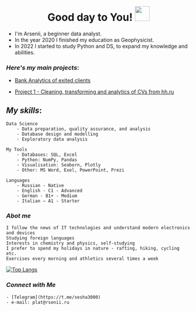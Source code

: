 <h1 align="center"> Good day to You! <img src="https://media.giphy.com/media/hvRJCLFzcasrR4ia7z/giphy.gif" width="40"></h1>

* I'm Arsenii, a beginner data analyst. 
* In the year 2020 I finished my education as Geophysicist.
* In 2022 I started to study Python and DS, to expand my knowledge and abilities.

###  *Here's my main projects*:
+ [Bank Analytics of exited clients](https://github.com/Sesha3000/Bank_Analytics)

+ [Project 1 - Cleaning, transforming and analytics of CVs from hh.ru](https://github.com/Sesha3000/Project_1_hh.ru_analytics)

##  *My skills*:

    Data Science
        - Data preparation, quality assurance, and analysis
        - Database design and modelling
        - Exploratory data analysis

    My Tools
        - Databases: SQL, Excel
        - Python: NumPy, Pandas
        - Visualisation: Seaborn, Plotly
        - Other: MS Word, Exel, PowerPoint, Prezi
        
    Languages
        - Russian - Native
        - English - C1 - Advanced
        - German - B1+ - Medium
        - Italian – A1 - Starter
        

### *Abot me*
    I follow the news of IT technologies and understand modern electronics and devices
    Studying foreign languages
    Interests in chemistry and physics, self-studying
    I prefer to spend my holidays in nature - rafting, hiking, cycling etc.
    Exercises every morning and athletics several times a week 

[![Top Langs](https://github-readme-stats.vercel.app/api/top-langs/?username=sesha3000&layout=compact&theme=vision-friendly-dark)](https://github.com/anuraghazra/github-readme-stats)
### *Connect with Me*
    - [Telegram](https://t.me/sesha3000)
    - e-mail: plat@rsenii.ru
